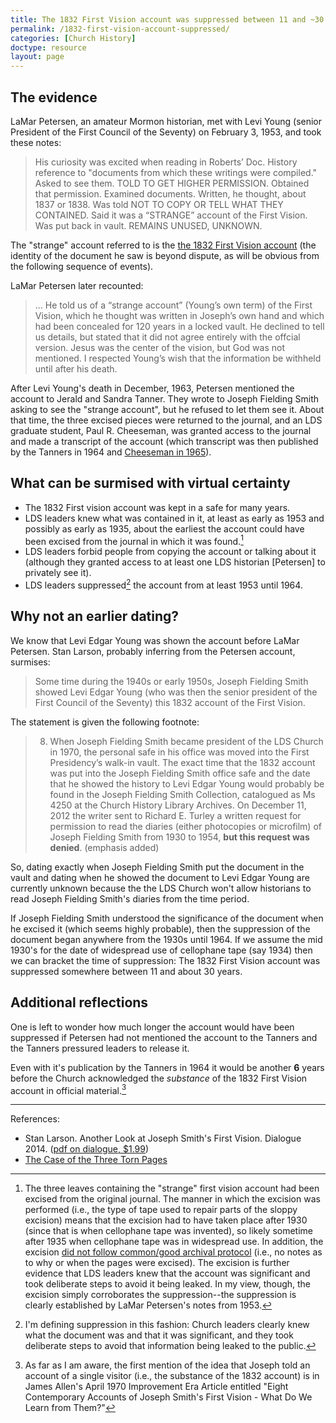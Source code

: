 ```yaml
---
title: The 1832 First Vision account was suppressed between 11 and ~30 years
permalink: /1832-first-vision-account-suppressed/
categories: [Church History]
doctype: resource
layout: page
---
```


## The evidence

LaMar Petersen, an amateur Mormon historian, met with Levi Young (senior President of the First Council of the Seventy) on February 3, 1953, and took these notes:

> His curiosity was excited when reading in Roberts’ Doc. History reference to "documents from which these writings were compiled." Asked to see them. TOLD TO GET HIGHER PERMISSION. Obtained that permission. Examined documents. Written, he thought, about 1837 or 1838. Was told NOT TO COPY OR TELL WHAT THEY CONTAINED. Said it was a “STRANGE” account of the First Vision. Was put back in vault. REMAINS UNUSED, UNKNOWN.

The "strange" account referred to is the [the 1832 First Vision account](http://josephsmithpapers.org/paperSummary/letterbook-1?dm=image-and-text&zm=zoom-inner&tm=expanded&p=9&s=undefined&sm=none#!/paperSummary/letterbook-1&p=9) (the identity of the document he saw is beyond dispute, as will be obvious from the following sequence of events).

LaMar Petersen later recounted:

>  ... He told us of a “strange account” (Young’s own term) of the First Vision, which he thought was written in Joseph’s own hand and which had been concealed for 120 years in a locked vault. He declined to tell us details, but stated that it did not agree entirely with the offcial version. Jesus was the center of the vision, but God was not mentioned. I respected Young’s wish that the information be withheld until after his death.

After Levi Young's death in December, 1963, Petersen mentioned the account to Jerald and Sandra Tanner.  They wrote to Joseph Fielding Smith asking to see the "strange account", but he refused to let them see it.  About that time, the three excised pieces were returned to the journal, and an LDS graduate student, Paul R. Cheeseman, was granted access to the journal and made a transcript of the account (which transcript was then published by the Tanners in 1964 and [Cheeseman in 1965](http://scholarsarchive.byu.edu/etd/4590/)).

## What can be surmised with virtual certainty

* The 1832 First vision account was kept in a safe for many years.
* LDS leaders knew what was contained in it, at least as early as 1953 and possibly as early as 1935, about the earliest the account could have been excised from the journal in which it was found.[^excision]
* LDS leaders forbid people from copying the account or talking about it (although they granted access to at least one LDS historian [Petersen] to privately see it).
* LDS leaders suppressed[^suppressed] the account from at least 1953 until 1964.

## Why not an earlier dating?

We know that Levi Edgar Young was shown the account before LaMar Petersen.  Stan Larson, probably inferring from the Petersen account, surmises:

> Some time during the 1940s or early 1950s, Joseph Fielding Smith showed Levi Edgar Young (who was then the senior president of the First Council of the Seventy) this 1832 account of the First Vision.

The statement is given the following footnote:

> 8. When Joseph Fielding Smith became president of the LDS Church in 1970, the personal safe in his office was moved into the First Presidency’s walk-in vault. The exact time that the 1832 account was put into the Joseph Fielding Smith office safe and the date that he showed the history to Levi Edgar Young would probably be found in the Joseph Fielding Smith Collection, catalogued as Ms 4250 at the Church History Library Archives. On December 11, 2012 the writer sent to Richard E. Turley a written request for permission to read the diaries (either photocopies or microfilm) of Joseph Fielding Smith from 1930 to 1954, **but this request was denied**. (emphasis added)

So, dating exactly when Joseph Fielding Smith put the document in the vault and dating when he showed the document to Levi Edgar Young are currently unknown because the the LDS Church won't allow historians to read Joseph Fielding Smith's diaries from the time period.

If Joseph Fielding Smith understood the significance of the document when he excised it (which seems highly probable), then the suppression of the document began anywhere from the 1930s until 1964.  If we assume the mid 1930's for the date of widespread use of cellophane tape (say 1934) then we can bracket the time of suppression: The 1832 First Vision account was suppressed somewhere between 11 and about 30 years.

## Additional reflections

One is left to wonder how much longer the account would have been suppressed if Petersen had not mentioned the account to the Tanners and the Tanners pressured leaders to release it.

Even with it's publication by the Tanners in 1964 it would be another **6** years before the Church acknowledged the *substance* of the 1832 First Vision account in official material.[^nextmention]

---

References:

* Stan Larson.  Another Look at Joseph Smith's First Vision. Dialogue 2014.  ([pdf on dialogue, $1.99](https://www.dialoguejournal.com/archive/dialogue-premium-content/premium-digital-articles-vol-47-num-2-summer-2014/))
* [The Case of the Three Torn Pages](https://docs.google.com/file/d/0B46d9-tC8xTAOWdaek56WTdYZVU/preview?pli=1)

[^excision]: The three leaves containing the "strange" first vision account had been excised from the original journal.  The manner in which the excision was performed (i.e., the type of tape used to repair parts of the sloppy excision) means that the excision had to have taken place after 1930 (since that is when cellophane tape was invented), so likely sometime after 1935 when cellophane tape was in widespread use.  In addition, the excision [did not follow common/good archival protocol](https://www.dialoguejournal.com/2014/online-letter-to-the-editor-regarding-stan-larsons-summer-2014-article/) (i.e., no notes as to why or when the pages were excised).  The excision is further evidence that LDS leaders knew that the account was significant and took deliberate steps to avoid it being leaked.  In my view, though, the excision simply corroborates the suppression--the suppression is clearly established by LaMar Petersen's notes from 1953.

[^suppressed]: I'm defining suppression in this fashion: Church leaders clearly knew what the document was and that it was significant, and they took deliberate steps to avoid that information being leaked to the public.

[^nextmention]: As far as I am aware, the first mention of the idea that Joseph told an account of a single visitor (i.e., the substance of the 1832 account) is in James Allen's April 1970 Improvement Era Article entitled "Eight Contemporary Accounts of Joseph Smith's First Vision - What Do We Learn from Them?"
